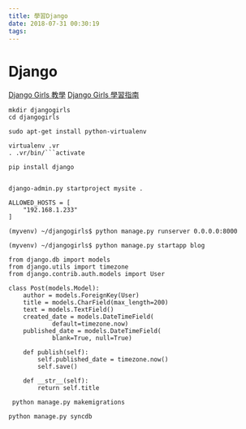 ```yaml
---
title: 學習Django
date: 2018-07-31 00:30:19
tags:
---
```


Django
======

[Django Girls 教學](https://goo.gl/3Y28ed)
[Django Girls 學習指南](https://goo.gl/Nk7yVZ)
```shell=
mkdir djangogirls
cd djangogirls
```

```shell=
sudo apt-get install python-virtualenv
```

```shell=
virtualenv .vr
. .vr/bin/```activate
```

```shell=
pip install django
```

```shell=

django-admin.py startproject mysite .

```


```markdown=
ALLOWED_HOSTS = [
    "192.168.1.233"
]
```

```shell=
(myvenv) ~/djangogirls$ python manage.py runserver 0.0.0.0:8000

```

```shell=
(myvenv) ~/djangogirls$ python manage.py startapp blog
```

```python=
from django.db import models
from django.utils import timezone
from django.contrib.auth.models import User

class Post(models.Model):
    author = models.ForeignKey(User)
    title = models.CharField(max_length=200)
    text = models.TextField()
    created_date = models.DateTimeField(
            default=timezone.now)
    published_date = models.DateTimeField(
            blank=True, null=True)

    def publish(self):
        self.published_date = timezone.now()
        self.save()

    def __str__(self):
        return self.title
```

```shell=
 python manage.py makemigrations
```

```shell=
python manage.py syncdb
```





